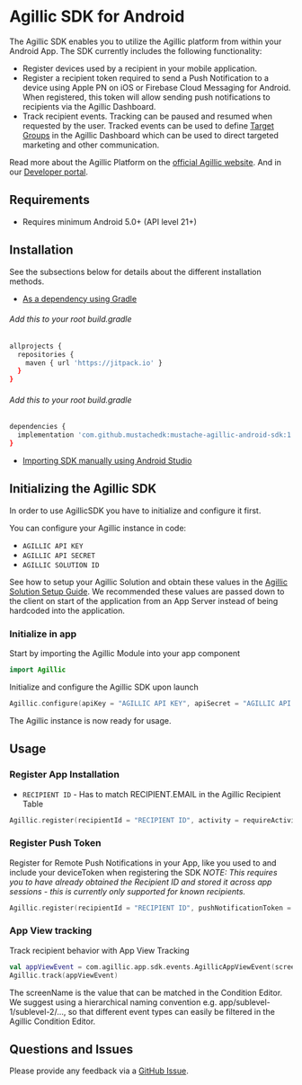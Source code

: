 # Agillic SDK for Android

The Agillic SDK enables you to utilize the Agillic platform from within your Android App.
The SDK currently includes the following functionality:

 * Register devices used by a recipient in your mobile application.
 * Register a recipient token required to send a Push Notification to a device using Apple PN on iOS or Firebase Cloud Messaging for Android. When registered, this token will allow sending push notifications to recipients via the Agillic Dashboard.
 * Track recipient events. Tracking can be paused and resumed when requested by the user. Tracked events can be used to define [Target Groups](https://support.agillic.com/hc/en-gb/articles/360007001991-All-You-Need-to-Know-About-Target-Groups) in the Agillic Dashboard which can be used to direct targeted marketing and other communication.

Read more about the Agillic Platform on the [official Agillic website](https://agillic.com).
And in our [Developer portal](https://developers.agillic.com).

## Requirements

- Requires minimum Android 5.0+ (API level 21+)

## Installation

See the subsections below for details about the different installation methods.
* [As a dependency using Gradle](https://developer.android.com/studio/build/dependencies)

###### Add this to your root build.gradle
```bash
allprojects {
  repositories {
    maven { url 'https://jitpack.io' }
  }
}
```

###### Add this to your root build.gradle
```bash
dependencies {
  implementation 'com.github.mustachedk:mustache-agillic-android-sdk:1.0'
}
```

* [Importing SDK manually using Android Studio](https://developer.android.com/studio/projects/android-library#psd-add-dependencies)

## Initializing the Agillic SDK

In order to use AgillicSDK you have to initialize and configure it first.

You can configure your Agillic instance in code:
* ``AGILLIC API KEY``
* ``AGILLIC API SECRET``
* ``AGILLIC SOLUTION ID``

See how to setup your Agillic Solution and obtain these values
in the [Agillic Solution Setup Guide](docs/AgillicSolutionSetup.md).
We recommended these values are passed down to the client on start of the application from an App Server instead of being hardcoded into the application.


### Initialize in app

Start by importing the Agillic Module into your app component
```kotlin
import Agillic
```

Initialize and configure the Agillic SDK upon launch
```kotlin
Agillic.configure(apiKey = "AGILLIC API KEY", apiSecret = "AGILLIC API SECRET", solutionId = "AGILLIC SOLUTION ID")
```

The Agillic instance is now ready for usage.

## Usage

### Register App Installation

* ``RECIPIENT ID`` - Has to match RECIPIENT.EMAIL in the Agillic Recipient Table

```kotlin
Agillic.register(recipientId = "RECIPIENT ID", activity = requireActivity())
```

### Register Push Token

Register for Remote Push Notifications in your App, like you used to and include your deviceToken when registering the SDK
_NOTE: This requires you to have already obtained the Recipient ID and stored it across app sessions - this is currently only supported for known recipients._

```kotlin
Agillic.register(recipientId = "RECIPIENT ID", pushNotificationToken = "DEVICE TOKEN", activity = requireActivity())
```

### App View tracking

Track recipient behavior with App View Tracking

```kotlin
val appViewEvent = com.agillic.app.sdk.events.AgillicAppViewEvent(screenName = "app_protocol://fragment/1")
Agillic.track(appViewEvent)
```

The screenName is the value that can be matched in the Condition Editor. We suggest using a hierarchical naming convention e.g. app/sublevel-1/sublevel-2/..., so that different event types can easily be filtered in the Agillic Condition Editor.

## Questions and Issues

Please provide any feedback via a [GitHub
Issue](https://github.com/mustachedk/mustache-agillic-android-sdk/issues/new).
